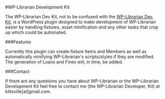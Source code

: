 #WP-Librarian Development Kit

The WP-Librarian Dev Kit, not to be confused with the [WP-Librarian Dev, Kit](https://github.com/kittsville), is a WordPress plugin designed to make development of WP-Librarian easier by handling fixtures, asset minification and any other tasks that crop up which could be automated.

###Features

Currently this plugin can create fixture Items and Members as well as automatically minifying WP-Librarian's scripts/styles if they are modified. The generation of Loans and Fines will, in time, be added.

###Contact

If there are any questions you have about WP-Librarian or the WP-Librarian Development Kit feel free to contact me (the WP-Librarian Developer, Kit) at kittsville[at]gmail.com.

